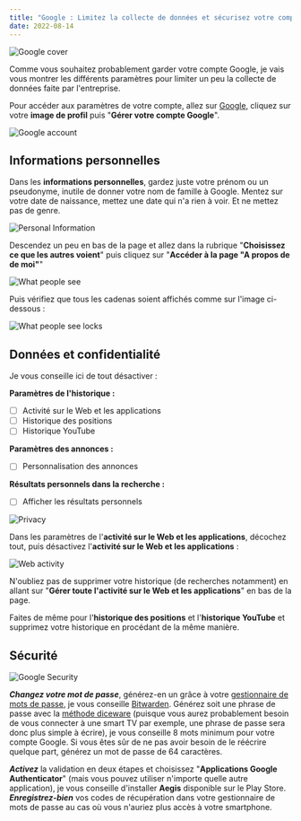 ```yaml
---
title: "Google : Limitez la collecte de données et sécurisez votre compte ✋"
date: 2022-08-14
---
```


![Google cover](/google/google-cover.jpg)

Comme vous souhaitez probablement garder votre compte Google, je vais vous montrer les différents paramètres pour limiter un peu la collecte de données faite par l'entreprise.

Pour accéder aux paramètres de votre compte, allez sur [Google](https://www.google.fr/), cliquez sur votre **image de profil** puis "**Gérer votre compte Google**".

![Google account](/google/google-account.png)

## Informations personnelles

Dans les **informations personnelles**, gardez juste votre prénom ou un pseudonyme, inutile de donner votre nom de famille à Google.
Mentez sur votre date de naissance, mettez une date qui n'a rien à voir. Et ne mettez pas de genre.

![Personal Information](/google/personal-information.png)

Descendez un peu en bas de la page et allez dans la rubrique "**Choisissez ce que les autres voient**" puis cliquez sur "**Accéder à la page "A propos de de moi"**"

![What people see](/google/what-people-see.png)

Puis vérifiez que tous les cadenas soient affichés comme sur l'image ci-dessous :

![What people see locks](/google/what-people-see-locks.png)

## Données et confidentialité

Je vous conseille ici de tout désactiver :

**Paramètres de l'historique :**

- [ ] Activité sur le Web et les applications
- [ ] Historique des positions
- [ ] Historique YouTube

**Paramètres des annonces :**

- [ ] Personnalisation des annonces

**Résultats personnels dans la recherche :**

- [ ] Afficher les résultats personnels

![Privacy](/google/privacy.png)

Dans les paramètres de l'**activité sur le Web et les applications**, décochez tout, puis désactivez l'**activité sur le Web et les applications** :

![Web activity](/google/web-activity.png)

N'oubliez pas de supprimer votre historique (de recherches notamment) en allant sur "**Gérer toute l'activité sur le Web et les applications**" en bas de la page.

Faites de même pour l'**historique des positions** et l'**historique YouTube** et supprimez votre historique en procédant de la même manière.

## Sécurité

![Google Security](/google/google-security.png)

***Changez votre mot de passe***, générez-en un grâce à votre [gestionnaire de mots de passe](/basiques/password-managers), je vous conseille [Bitwarden](/fiches/bitwarden). Générez soit une phrase de passe avec la [méthode diceware](/basiques/password-managers/#la-méthode-diceware) (puisque vous aurez probablement besoin de vous connecter à une smart TV par exemple, une phrase de passe sera donc plus simple à écrire), je vous conseille 8 mots minimum pour votre compte Google. Si vous êtes sûr de ne pas avoir besoin de le réécrire quelque part, générez un mot de passe de 64 caractères.

***Activez*** la validation en deux étapes et choisissez "**Applications Google Authenticator**" (mais vous pouvez utiliser n'importe quelle autre application), je vous conseille d'installer **Aegis** disponible sur le Play Store. ***Enregistrez-bien*** vos codes de récupération dans votre gestionnaire de mots de passe au cas où vous n'auriez plus accès à votre smartphone.
